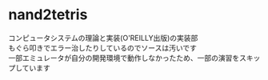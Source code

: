 # nand2tetris
コンピュータシステムの理論と実装(O'REILLY出版)の実装部  
もぐら叩きでエラー治したりしているのでソースは汚いです  
一部エミュレータが自分の開発環境で動作しなかったため、一部の演習をスキップしています  
